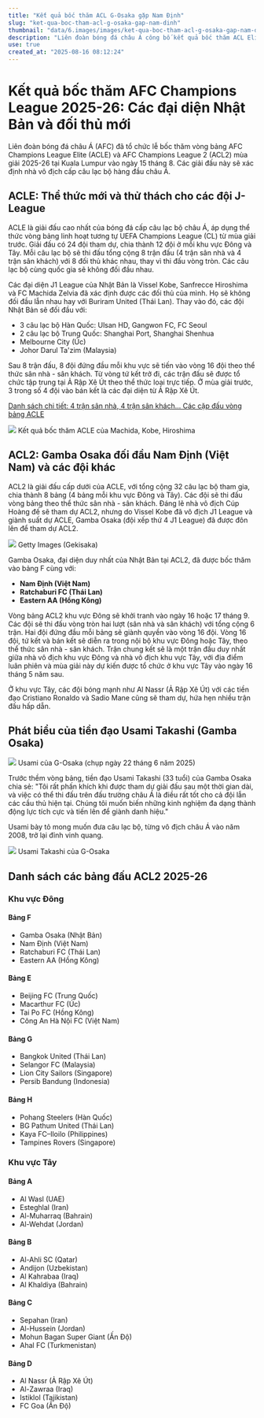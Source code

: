 ```yaml
---
title: "Kết quả bốc thăm ACL G-Osaka gặp Nam Định"
slug: "ket-qua-boc-tham-acl-g-osaka-gap-nam-dinh"
thumbnail: "data/6.images/images/ket-qua-boc-tham-acl-g-osaka-gap-nam-dinh.webp"
description: "Liên đoàn bóng đá châu Á công bố kết quả bốc thăm ACL Elite và ACL 2. Các CLB Nhật Bản đã xác định đối thủ, trong đó Gamba Osaka sẽ gặp Nam Định của Việt Nam ở ACL 2."
use: true
created_at: "2025-08-16 08:12:24"
---
```


# Kết quả bốc thăm AFC Champions League 2025-26: Các đại diện Nhật Bản và đối thủ mới

Liên đoàn bóng đá châu Á (AFC) đã tổ chức lễ bốc thăm vòng bảng AFC Champions League Elite (ACLE) và AFC Champions League 2 (ACL2) mùa giải 2025-26 tại Kuala Lumpur vào ngày 15 tháng 8. Các giải đấu này sẽ xác định nhà vô địch cấp câu lạc bộ hàng đầu châu Á.

## ACLE: Thể thức mới và thử thách cho các đội J-League

ACLE là giải đấu cao nhất của bóng đá cấp câu lạc bộ châu Á, áp dụng thể thức vòng bảng linh hoạt tương tự UEFA Champions League (CL) từ mùa giải trước. Giải đấu có 24 đội tham dự, chia thành 12 đội ở mỗi khu vực Đông và Tây. Mỗi câu lạc bộ sẽ thi đấu tổng cộng 8 trận đấu (4 trận sân nhà và 4 trận sân khách) với 8 đối thủ khác nhau, thay vì thi đấu vòng tròn. Các câu lạc bộ cùng quốc gia sẽ không đối đầu nhau.

Các đại diện J1 League của Nhật Bản là Vissel Kobe, Sanfrecce Hiroshima và FC Machida Zelvia đã xác định được các đối thủ của mình. Họ sẽ không đối đầu lẫn nhau hay với Buriram United (Thái Lan). Thay vào đó, các đội Nhật Bản sẽ đối đầu với:
*   3 câu lạc bộ Hàn Quốc: Ulsan HD, Gangwon FC, FC Seoul
*   2 câu lạc bộ Trung Quốc: Shanghai Port, Shanghai Shenhua
*   Melbourne City (Úc)
*   Johor Darul Ta'zim (Malaysia)

Sau 8 trận đấu, 8 đội đứng đầu mỗi khu vực sẽ tiến vào vòng 16 đội theo thể thức sân nhà - sân khách. Từ vòng tứ kết trở đi, các trận đấu sẽ được tổ chức tập trung tại Ả Rập Xê Út theo thể thức loại trực tiếp. Ở mùa giải trước, 3 trong số 4 đội vào bán kết là các đại diện từ Ả Rập Xê Út.

[Danh sách chi tiết: 4 trận sân nhà, 4 trận sân khách... Các cặp đấu vòng bảng ACLE](https://www.football-zone.net/archives/604011/2/?utm_source=yahoonews&utm_medium=rss&utm_campaign=604011_6)

![](/images/20250815-00604011-soccermzw-000-3-view.webp)
Kết quả bốc thăm ACLE của Machida, Kobe, Hiroshima

## ACL2: Gamba Osaka đối đầu Nam Định (Việt Nam) và các đội khác

ACL2 là giải đấu cấp dưới của ACLE, với tổng cộng 32 câu lạc bộ tham gia, chia thành 8 bảng (4 bảng mỗi khu vực Đông và Tây). Các đội sẽ thi đấu vòng bảng theo thể thức sân nhà - sân khách. Đáng lẽ nhà vô địch Cúp Hoàng đế sẽ tham dự ACL2, nhưng do Vissel Kobe đã vô địch J1 League và giành suất dự ACLE, Gamba Osaka (đội xếp thứ 4 J1 League) đã được đôn lên để tham dự ACL2.

![](/images/20250815-45961588-gekisaka-000-1-view.webp)
Getty Images (Gekisaka)

Gamba Osaka, đại diện duy nhất của Nhật Bản tại ACL2, đã được bốc thăm vào bảng F cùng với:
*   **Nam Định (Việt Nam)**
*   **Ratchaburi FC (Thái Lan)**
*   **Eastern AA (Hồng Kông)**

Vòng bảng ACL2 khu vực Đông sẽ khởi tranh vào ngày 16 hoặc 17 tháng 9. Các đội sẽ thi đấu vòng tròn hai lượt (sân nhà và sân khách) với tổng cộng 6 trận. Hai đội đứng đầu mỗi bảng sẽ giành quyền vào vòng 16 đội. Vòng 16 đội, tứ kết và bán kết sẽ diễn ra trong nội bộ khu vực Đông hoặc Tây, theo thể thức sân nhà - sân khách. Trận chung kết sẽ là một trận đấu duy nhất giữa nhà vô địch khu vực Đông và nhà vô địch khu vực Tây, với địa điểm luân phiên và mùa giải này dự kiến được tổ chức ở khu vực Tây vào ngày 16 tháng 5 năm sau.

Ở khu vực Tây, các đội bóng mạnh như Al Nassr (Ả Rập Xê Út) với các tiền đạo Cristiano Ronaldo và Sadio Mane cũng sẽ tham dự, hứa hẹn nhiều trận đấu hấp dẫn.

## Phát biểu của tiền đạo Usami Takashi (Gamba Osaka)

![](/images/20250815-38151716-nksports-000-9-view.webp)
Usami của G-Osaka (chụp ngày 22 tháng 6 năm 2025)

Trước thềm vòng bảng, tiền đạo Usami Takashi (33 tuổi) của Gamba Osaka chia sẻ:
"Tôi rất phấn khích khi được tham dự giải đấu sau một thời gian dài, và việc có thể thi đấu trên đấu trường châu Á là điều rất tốt cho cả đội lẫn các cầu thủ hiện tại. Chúng tôi muốn biến những kinh nghiệm đa dạng thành động lực tích cực và tiến lên để giành danh hiệu."

Usami bày tỏ mong muốn đưa câu lạc bộ, từng vô địch châu Á vào năm 2008, trở lại đỉnh vinh quang.

![](/images/20250815-00000313-spnannex-000-8-view.webp)
Usami Takashi của G-Osaka

## Danh sách các bảng đấu ACL2 2025-26

### Khu vực Đông

#### Bảng F
*   Gamba Osaka (Nhật Bản)
*   Nam Định (Việt Nam)
*   Ratchaburi FC (Thái Lan)
*   Eastern AA (Hồng Kông)

#### Bảng E
*   Beijing FC (Trung Quốc)
*   Macarthur FC (Úc)
*   Tai Po FC (Hồng Kông)
*   Công An Hà Nội FC (Việt Nam)

#### Bảng G
*   Bangkok United (Thái Lan)
*   Selangor FC (Malaysia)
*   Lion City Sailors (Singapore)
*   Persib Bandung (Indonesia)

#### Bảng H
*   Pohang Steelers (Hàn Quốc)
*   BG Pathum United (Thái Lan)
*   Kaya FC–Iloilo (Philippines)
*   Tampines Rovers (Singapore)

### Khu vực Tây

#### Bảng A
*   Al Wasl (UAE)
*   Esteghlal (Iran)
*   Al-Muharraq (Bahrain)
*   Al-Wehdat (Jordan)

#### Bảng B
*   Al-Ahli SC (Qatar)
*   Andijon (Uzbekistan)
*   Al Kahrabaa (Iraq)
*   Al Khaldiya (Bahrain)

#### Bảng C
*   Sepahan (Iran)
*   Al-Hussein (Jordan)
*   Mohun Bagan Super Giant (Ấn Độ)
*   Ahal FC (Turkmenistan)

#### Bảng D
*   Al Nassr (Ả Rập Xê Út)
*   Al-Zawraa (Iraq)
*   Istiklol (Tajikistan)
*   FC Goa (Ấn Độ)
